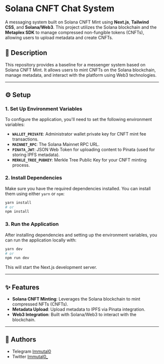 # Solana CNFT Chat System

A messaging system built on Solana CNFT Mint using **Next.js**, **Tailwind CSS**, and **Solana/Web3**. This project utilizes the Solana blockchain and the **Metaplex SDK** to manage compressed non-fungible tokens (CNFTs), allowing users to upload metadata and create CNFTs.

## 📜 Description

This repository provides a baseline for a messenger system based on Solana CNFT Mint. It allows users to mint CNFTs on the Solana blockchain, manage metadata, and interact with the platform using Web3 technologies. 

---

## ⚙️ Setup

### 1. Set Up Environment Variables

To configure the application, you'll need to set the following environment variables:

- **`WALLET_PRIVATE`**: Administrator wallet private key for CNFT mint fee transactions.
- **`MAINNET_RPC`**: The Solana Mainnet RPC URL.
- **`PINATA_JWT`**: JSON Web Token for uploading content to Pinata (used for storing IPFS metadata).
- **`MERKLE_TREE_PUBKEY`**: Merkle Tree Public Key for your CNFT minting process.

### 2. Install Dependencies

Make sure you have the required dependencies installed. You can install them using either `yarn` or `npm`:

```bash
yarn install
# or
npm install
```

### 3. Run the Application

After installing dependencies and setting up the environment variables, you can run the application locally with:

```bash
yarn dev
# or
npm run dev
```

This will start the Next.js development server.

---

## ✨ Features

- **Solana CNFT Minting**: Leverages the Solana blockchain to mint compressed NFTs (CNFTs).
- **Metadata Upload**: Upload metadata to IPFS via Pinata integration.
- **Web3 Integration**: Built with Solana/Web3 to interact with the blockchain.

---

## 📝 Authors

- Telegram [Immutal0](https://t.me/Immutal0)
- Twitter [Immutal0_](https://x.com/Immutal0_)
